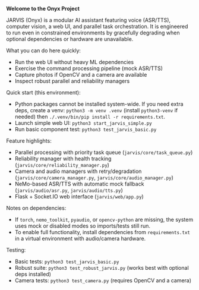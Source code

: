 **Welcome to the Onyx Project**

JARVIS (Onyx) is a modular AI assistant featuring voice (ASR/TTS), computer vision, a web UI, and parallel task orchestration. It is engineered to run even in constrained environments by gracefully degrading when optional dependencies or hardware are unavailable.

What you can do here quickly:
- Run the web UI without heavy ML dependencies
- Exercise the command processing pipeline (mock ASR/TTS)
- Capture photos if OpenCV and a camera are available
- Inspect robust parallel and reliability managers

Quick start (this environment):
- Python packages cannot be installed system-wide. If you need extra deps, create a venv: `python3 -m venv .venv` (install `python3-venv` if needed) then `./.venv/bin/pip install -r requirements.txt`.
- Launch simple web UI: `python3 start_jarvis_simple.py`
- Run basic component test: `python3 test_jarvis_basic.py`

Feature highlights:
- Parallel processing with priority task queue (`jarvis/core/task_queue.py`)
- Reliability manager with health tracking (`jarvis/core/reliability_manager.py`)
- Camera and audio managers with retry/degradation (`jarvis/core/camera_manager.py`, `jarvis/core/audio_manager.py`)
- NeMo-based ASR/TTS with automatic mock fallback (`jarvis/audio/asr.py`, `jarvis/audio/tts.py`)
- Flask + Socket.IO web interface (`jarvis/web/app.py`)

Notes on dependencies:
- If `torch`, `nemo_toolkit`, `pyaudio`, or `opencv-python` are missing, the system uses mock or disabled modes so imports/tests still run.
- To enable full functionality, install dependencies from `requirements.txt` in a virtual environment with audio/camera hardware.

Testing:
- Basic tests: `python3 test_jarvis_basic.py`
- Robust suite: `python3 test_robust_jarvis.py` (works best with optional deps installed)
- Camera tests: `python3 test_camera.py` (requires OpenCV and a camera)
